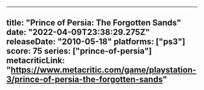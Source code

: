 
---
title: "Prince of Persia: The Forgotten Sands"
date: "2022-04-09T23:38:29.275Z"
releaseDate: "2010-05-18"
platforms: ["ps3"]
score: 75
series: ["prince-of-persia"]
metacriticLink: "https://www.metacritic.com/game/playstation-3/prince-of-persia-the-forgotten-sands"
---
